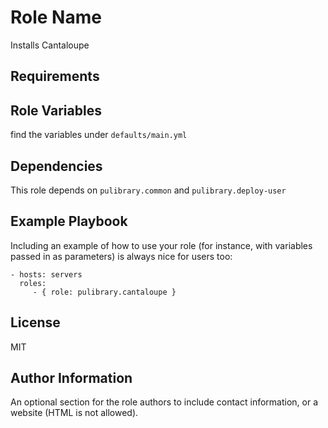 Role Name
=========

Installs Cantaloupe

Requirements
------------


Role Variables
--------------

find the variables under `defaults/main.yml`

Dependencies
------------

This role depends on `pulibrary.common` and `pulibrary.deploy-user`

Example Playbook
----------------

Including an example of how to use your role (for instance, with variables
passed in as parameters) is always nice for users too:

    - hosts: servers
      roles:
         - { role: pulibrary.cantaloupe }

License
-------

MIT

Author Information
------------------

An optional section for the role authors to include contact information, or a
website (HTML is not allowed).
